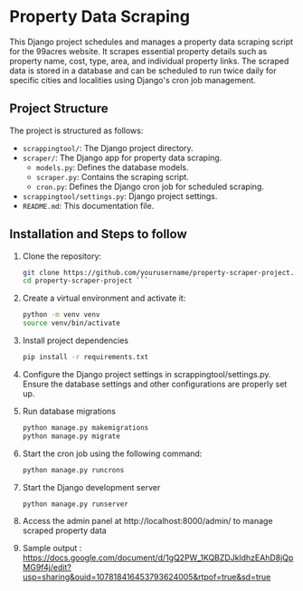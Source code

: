 # Property Data Scraping

This Django project schedules and manages a property data scraping script for the 99acres website. It scrapes essential property details such as property name, cost, type, area, and individual property links. The scraped data is stored in a database and can be scheduled to run twice daily for specific cities and localities using Django's cron job management.

## Project Structure

The project is structured as follows:

- `scrappingtool/`: The Django project directory.
- `scraper/`: The Django app for property data scraping.
  - `models.py`: Defines the database models.
  - `scraper.py`: Contains the scraping script.
  - `cron.py`: Defines the Django cron job for scheduled scraping.
- `scrappingtool/settings.py`: Django project settings.
- `README.md`: This documentation file.

## Installation and Steps to follow

1. Clone the repository:

   ```bash
   git clone https://github.com/yourusername/property-scraper-project.git
   cd property-scraper-project ```

2. Create a virtual environment and activate it:

   ```bash
   python -m venv venv
   source venv/bin/activate 

3. Install project dependencies

   ```bash
   pip install -r requirements.txt 

4. Configure the Django project settings in scrappingtool/settings.py. Ensure the database settings and other configurations are properly set up.

5. Run database migrations

   ```bash
   python manage.py makemigrations
   python manage.py migrate 

6. Start the cron job using the following command:

   ```bash
   python manage.py runcrons

7. Start the Django development server

   ```bash
   python manage.py runserver

8. Access the admin panel at http://localhost:8000/admin/ to manage scraped property data

9. Sample output : https://docs.google.com/document/d/1gQ2PW_1KQBZDJkldhzEAhD8jQpMG9f4j/edit?usp=sharing&ouid=107818416453793624005&rtpof=true&sd=true
